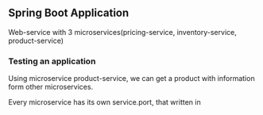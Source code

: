 ## Spring Boot Application

Web-service with 3 microservices(pricing-service, inventory-service, product-service)

### Testing an application
Using microservice product-service, we can get a product with information form other microservices.

Every microservice has its own service.port, that written in 
